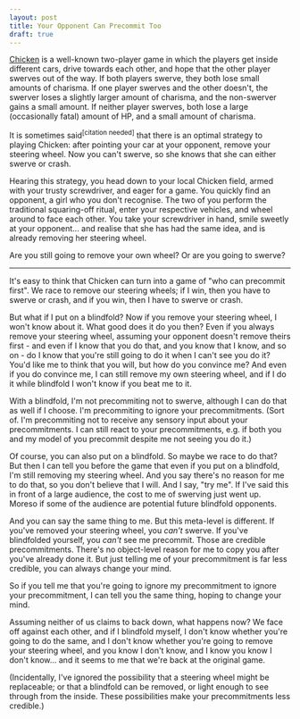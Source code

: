 ```yaml
---
layout: post
title: Your Opponent Can Precommit Too
draft: true
---
```

[Chicken](http://en.wikipedia.org/wiki/Chicken_%28game%29) is a well-known two-player game in which the players get inside different cars, drive towards each other, and hope that the other player swerves out of the way. If both players swerve, they both lose small amounts of charisma. If one player swerves and the other doesn't, the swerver loses a slightly larger amount of charisma, and the non-swerver gains a small amount. If neither player swerves, both lose a large (occasionally fatal) amount of HP, and a small amount of charisma.

It is sometimes said<sup>\[citation needed\]</sup> that there is an optimal strategy to playing Chicken: after pointing your car at your opponent, remove your steering wheel. Now you can't swerve, so she knows that she can either swerve or crash.

Hearing this strategy, you head down to your local Chicken field, armed with your trusty screwdriver, and eager for a game. You quickly find an opponent, a girl who you don't recognise. The two of you perform the traditional squaring-off ritual, enter your respective vehicles, and wheel around to face each other. You take your screwdriver in hand, smile sweetly at your opponent... and realise that she has had the same idea, and is already removing her steering wheel.

Are you still going to remove your own wheel? Or are you going to swerve?

---

It's easy to think that Chicken can turn into a game of "who can precommit first". We race to remove our steering wheels; if I win, then you have to swerve or crash, and if you win, then I have to swerve or crash.

But what if I put on a blindfold? Now if you remove your steering wheel, I won't know about it. What good does it do you then? Even if you always remove your steering wheel, assuming your opponent doesn't remove theirs first - and even if I know that you do that, and you know that I know, and so on - do I know that you're still going to do it when I can't see you do it? You'd like me to think that you will, but how do you convince me? And even if you do convince me, I can still remove my own steering wheel, and if I do it while blindfold I won't know if you beat me to it.

With a blindfold, I'm not precommiting not to swerve, although I can do that as well if I choose. I'm precommiting to ignore your precommitments. (Sort of. I'm precommiting not to receive any sensory input about your precommitments. I can still react to your precommitments, e.g. if both you and my model of you precommit despite me not seeing you do it.)

Of course, you can also put on a blindfold. So maybe we race to do that? But then I can tell you before the game that even if you put on a blindfold, I'm still removing my steering wheel. And you say there's no reason for me to do that, so you don't believe that I will. And I say, "try me". If I've said this in front of a large audience, the cost to me of swerving just went up. Moreso if some of the audience are potential future blindfold opponents.

And you can say the same thing to me. But this meta-level is different. If you've removed your steering wheel, you *can't* swerve. If you've blindfolded yourself, you *can't* see me precommit. Those are credible precommitments. There's no object-level reason for me to copy you after you've already done it. But just telling me of your precommitment is far less credible, you can always change your mind.

So if you tell me that you're going to ignore my precommitment to ignore your precommitment, I can tell you the same thing, hoping to change your mind.

Assuming neither of us claims to back down, what happens now? We face off against each other, and if I blindfold myself, I don't know whether you're going to do the same, and I don't know whether you're going to remove your steering wheel, and you know I don't know, and I know you know I don't know... and it seems to me that we're back at the original game.

(Incidentally, I've ignored the possibility that a steering wheel might be replaceable; or that a blindfold can be removed, or light enough to see through from the inside. These possibilities make your precommitments less credible.)
